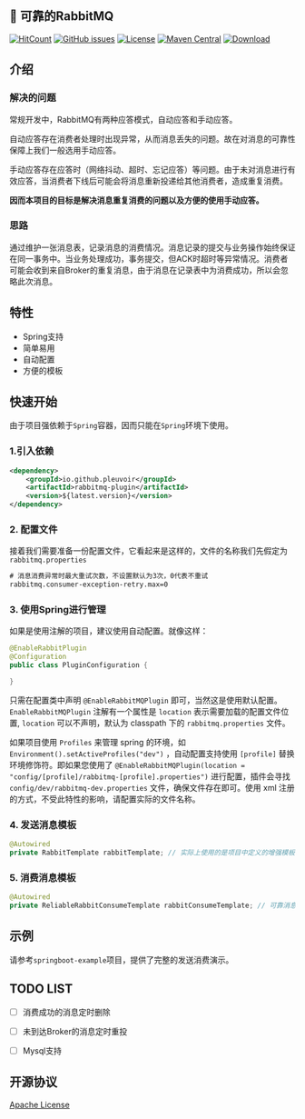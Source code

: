 
## :rocket: 可靠的RabbitMQ

[![HitCount](http://hits.dwyl.io/pleuvoir/rabbitmq-plugin.svg)](http://hits.dwyl.io/pleuvoir/rabbitmq-plugin) 
[![GitHub issues](https://img.shields.io/github/issues/pleuvoir/rabbitmq-plugin.svg)](https://github.com/pleuvoir/rabbitmq-plugin/issues)
[![License](https://img.shields.io/badge/License-Apache%202.0-blue.svg?label=license)](https://github.com/pleuvoir/rabbitmq-plugin/blob/master/LICENSE)
[![Maven Central](https://img.shields.io/maven-central/v/io.github.pleuvoir/rabbitmq-plugin.svg?label=maven%20central)](https://oss.sonatype.org/#nexus-search;quick~rabbitmq-plugin)
[![Download](https://img.shields.io/badge/downloads-master-green.svg)](https://codeload.github.com/pleuvoir/rabbitmq-plugin/zip/master)


## 介绍


### 解决的问题

常规开发中，RabbitMQ有两种应答模式，自动应答和手动应答。

自动应答存在消费者处理时出现异常，从而消息丢失的问题。故在对消息的可靠性保障上我们一般选用手动应答。

手动应答存在应答时（网络抖动、超时、忘记应答）等问题。由于未对消息进行有效应答，当消费者下线后可能会将消息重新投递给其他消费者，造成重复消费。

**因而本项目的目标是解决消息重复消费的问题以及方便的使用手动应答。**


### 思路

通过维护一张消息表，记录消息的消费情况。消息记录的提交与业务操作始终保证在同一事务中。当业务处理成功，事务提交，但ACK时超时等异常情况。消费者可能会收到来自Broker的重复消息，由于消息在记录表中为消费成功，所以会忽略此次消息。

## 特性

- Spring支持
- 简单易用
- 自动配置
- 方便的模板


## 快速开始

由于项目强依赖于`Spring`容器，因而只能在`Spring`环境下使用。

### 1.引入依赖

```xml
<dependency>
	<groupId>io.github.pleuvoir</groupId>
	<artifactId>rabbitmq-plugin</artifactId>
	<version>${latest.version}</version>
</dependency>
```

### 2. 配置文件

接着我们需要准备一份配置文件，它看起来是这样的，文件的名称我们先假定为 `rabbitmq.properties`

```xml
# 消息消费异常时最大重试次数，不设置默认为3次，0代表不重试
rabbitmq.consumer-exception-retry.max=0
```


### 3. 使用Spring进行管理


如果是使用注解的项目，建议使用自动配置。就像这样：

```java
@EnableRabbitPlugin
@Configuration
public class PluginConfiguration {

}
```

只需在配置类中声明 `@EnableRabbitMQPlugin` 即可，当然这是使用默认配置。 `EnableRabbitMQPlugin` 注解有一个属性是  `location` 表示需要加载的配置文件位置, `location` 可以不声明，默认为  classpath 下的 `rabbitmq.properties` 文件。 

如果项目使用  `Profiles` 来管理 spring 的环境，如  `Environment().setActiveProfiles("dev")` ，自动配置支持使用 `[profile]` 替换环境修饰符。即如果您使用了 `@EnableRabbitMQPlugin(location = "config/[profile]/rabbitmq-[profile].properties")` 进行配置，插件会寻找   `config/dev/rabbitmq-dev.properties` 文件，确保文件存在即可。使用 xml 注册的方式，不受此特性的影响，请配置实际的文件名称。

### 4. 发送消息模板

```java
@Autowired
private RabbitTemplate rabbitTemplate; // 实际上使用的是项目中定义的增强模板，会在每次发送消息时带上messageId
```

### 5. 消费消息模板

```java
@Autowired
private ReliableRabbitConsumeTemplate rabbitConsumeTemplate; // 可靠消息消费模板
```

## 示例

请参考`springboot-example`项目，提供了完整的发送消费演示。


## TODO LIST

- [ ] 消费成功的消息定时删除
- [ ] 未到达Broker的消息定时重投
- [ ] Mysql支持


## 开源协议
[Apache License](LICENSE)

